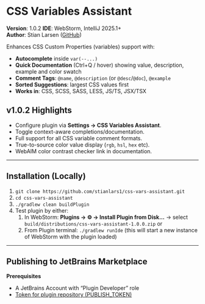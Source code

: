 # CSS Variables Assistant

**Version**: 1.0.2
**IDE**: WebStorm, IntelliJ 2025.1+  
**Author**: Stian Larsen ([GitHub](https://github.com/stianlars1/css-vars-assistant))

Enhances CSS Custom Properties (variables) support with:

- **Autocomplete** inside `var(--...)`
- **Quick Documentation** (Ctrl+Q / hover) showing value, description, example and color swatch
- **Comment Tags**: `@name`, `@description` (or `@desc`/`@doc`), `@example`
- **Sorted Suggestions**: largest CSS values first
- **Works in**: CSS, SCSS, SASS, LESS, JS/TS, JSX/TSX

## v1.0.2 Highlights

- Configure plugin via **Settings → CSS Variables Assistant**.
- Toggle context-aware completions/documentation.
- Full support for all CSS variable comment formats.
- True-to-source color value display (`rgb`, `hsl`, `hex` etc).
- WebAIM color contrast checker link in documentation.

---

## Installation (Locally)

1. `git clone https://github.com/stianlars1/css-vars-assistant.git`
2. `cd css-vars-assistant`
3. `./gradlew clean buildPlugin`
4. Test plugin by either:
   1. In WebStorm: **Plugins → ⚙️ → Install Plugin from Disk...** → select `build/distributions/css-vars-assistant-1.0.0.zip`
   or
   2. From Plugin terminal: `./gradlew runIde` (this will start a new instance of WebStorm with the plugin loaded)
---

## Publishing to JetBrains Marketplace

**Prerequisites**
- A JetBrains Account with “Plugin Developer” role
- [Token for plugin repository (PUBLISH_TOKEN)](https://plugins.jetbrains.com/docs/marketplace/generate-plugin-signing-token.html)